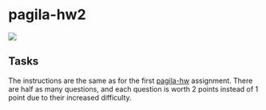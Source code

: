 # pagila-hw2
[![](https://github.com/sophiahuangg/pagila-hw2/workflows/tests/badge.svg)](https://github.com/sophiahuangg/pagila-hw2/actions?query=workflow%3Atests)

## Tasks

The instructions are the same as for the first [pagila-hw](https://github.com/mikeizbicki/pagila-hw) assignment.
There are half as many questions, and each question is worth 2 points instead of 1 point due to their increased difficulty.
